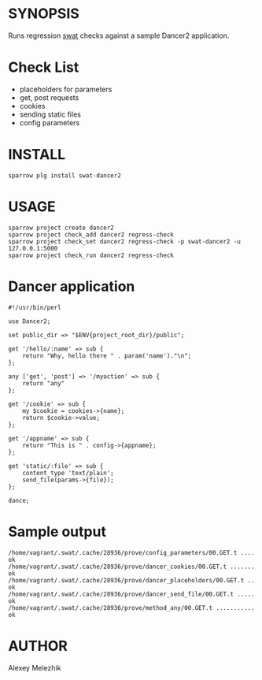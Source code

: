 # SYNOPSIS

Runs regression [swat](https://github.com/melezhik/swat) checks against a sample Dancer2 application.

# Check List

- placeholders for parameters
- get, post requests
- cookies
- sending static files
- config parameters

# INSTALL

    sparrow plg install swat-dancer2

# USAGE

    sparrow project create dancer2
    sparrow project check_add dancer2 regress-check
    sparrow project check_set dancer2 regress-check -p swat-dancer2 -u 127.0.0.1:5000
    sparrow project check_run dancer2 regress-check


# Dancer application

    #!/usr/bin/perl
    
    use Dancer2;
    
    set public_dir => "$ENV{project_root_dir}/public";
    
    get '/hello/:name' => sub {
        return "Why, hello there " . param('name')."\n";
    };
    
    any ['get', 'post'] => '/myaction' => sub {
        return "any"
    };
    
    get '/cookie' => sub {
        my $cookie = cookies->{name};
        return $cookie->value;
    };
    
    get '/appname' => sub {
        return "This is " . config->{appname};
    };
    
    get 'static/:file' => sub {
        content_type 'text/plain';
        send_file(params->{file});
    };
    
    dance;
    
# Sample output 

    /home/vagrant/.swat/.cache/28936/prove/config_parameters/00.GET.t .... ok
    /home/vagrant/.swat/.cache/28936/prove/dancer_cookies/00.GET.t ....... ok
    /home/vagrant/.swat/.cache/28936/prove/dancer_placeholders/00.GET.t .. ok
    /home/vagrant/.swat/.cache/28936/prove/dancer_send_file/00.GET.t ..... ok
    /home/vagrant/.swat/.cache/28936/prove/method_any/00.GET.t ........... ok
    
# AUTHOR

Alexey Melezhik

